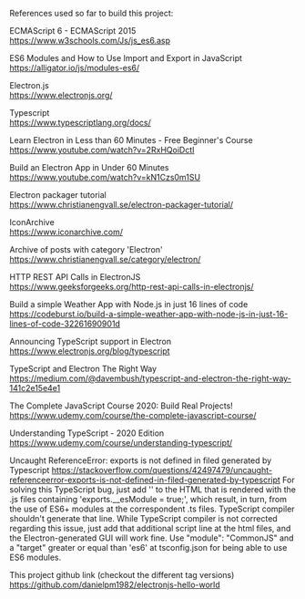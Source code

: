 References used so far to build this project:

ECMAScript 6 - ECMAScript 2015<br>
https://www.w3schools.com/Js/js_es6.asp

ES6 Modules and How to Use Import and Export in JavaScript
https://alligator.io/js/modules-es6/

Electron.js<br>
https://www.electronjs.org/

Typescript<br>
https://www.typescriptlang.org/docs/

Learn Electron in Less than 60 Minutes - Free Beginner's Course<br>
https://www.youtube.com/watch?v=2RxHQoiDctI

Build an Electron App in Under 60 Minutes<br>
https://www.youtube.com/watch?v=kN1Czs0m1SU

Electron packager tutorial<br>
https://www.christianengvall.se/electron-packager-tutorial/

IconArchive<br>
https://www.iconarchive.com/

Archive of posts with category 'Electron'<br>
https://www.christianengvall.se/category/electron/

HTTP REST API Calls in ElectronJS<br>
https://www.geeksforgeeks.org/http-rest-api-calls-in-electronjs/

Build a simple Weather App with Node.js in just 16 lines of code<br>
https://codeburst.io/build-a-simple-weather-app-with-node-js-in-just-16-lines-of-code-32261690901d

Announcing TypeScript support in Electron<br>
https://www.electronjs.org/blog/typescript

TypeScript and Electron The Right Way<br>
https://medium.com/@davembush/typescript-and-electron-the-right-way-141c2e15e4e1

The Complete JavaScript Course 2020: Build Real Projects!<br>
https://www.udemy.com/course/the-complete-javascript-course/

Understanding TypeScript - 2020 Edition<br>
https://www.udemy.com/course/understanding-typescript/

Uncaught ReferenceError: exports is not defined in filed generated by Typescript
https://stackoverflow.com/questions/42497479/uncaught-referenceerror-exports-is-not-defined-in-filed-generated-by-typescript
For solving this TypeScript bug, just add '<script> var exports = {}; </script>' to the HTML that is rendered with the .js files containing 'exports.__esModule = true;', which result, in turn, from the use of ES6+ modules at the correspondent .ts files. TypeScript compiler shouldn't generate that line. While TypeScript compiler is not corrected regarding this issue, just add that additional script line at the html files, and the Electron-generated GUI will work fine. Use "module": "CommonJS" and a "target" greater or equal than 'es6' at tsconfig.json for being able to use ES6 modules.

This project github link (checkout the different tag versions)<br>
https://github.com/danielpm1982/electronjs-hello-world
